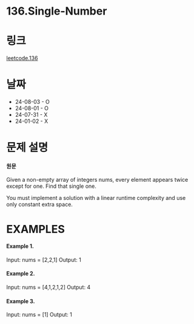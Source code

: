 # 136.Single-Number

# 링크

[leetcode.136](https://leetcode.com/problems/single-number/?envType=study-plan-v2&envId=leetcode-75)

# 날짜

* 24-08-03 - O
* 24-08-01 - O
* 24-07-31 - X
* 24-01-02 - X

# 문제 설명

#### 원문

Given a non-empty array of integers nums, every element appears twice except for one. Find that single one.

You must implement a solution with a linear runtime complexity and use only constant extra space.


# EXAMPLES

#### Example 1.

Input: nums = [2,2,1]
Output: 1


#### Example 2.

Input: nums = [4,1,2,1,2]
Output: 4


#### Example 3.

Input: nums = [1]
Output: 1